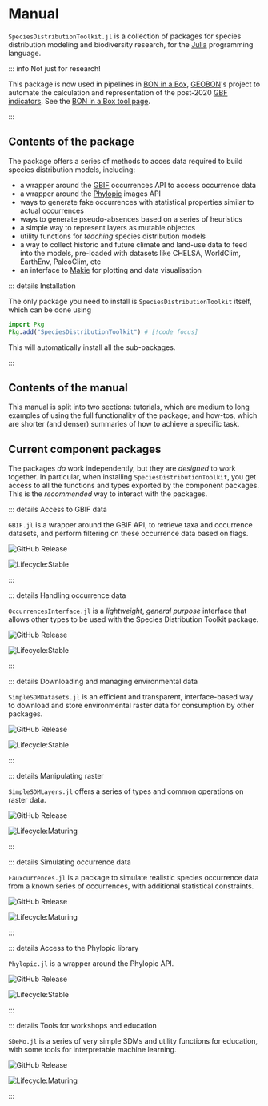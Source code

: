 # Manual

`SpeciesDistributionToolkit.jl` is a collection of packages for species
distribution modeling and biodiversity research, for the
[Julia](https://julialang.org/) programming language.

::: info Not just for research!

This package is now used in pipelines in [BON in a
Box](https://boninabox.geobon.org/index), [GEOBON](https://geobon.org/)'s
project to automate the calculation and representation of the post-2020 [GBF
indicators](https://www.cbd.int/gbf). See the [BON in a Box tool page](https://boninabox.geobon.org/tool-detail?id=236).

:::

## Contents of the package

The package offers a series of methods to acces data required to build species distribution models, including:

- a wrapper around the [GBIF](https://www.gbif.org/) occurrences API to access occurrence data
- a wrapper around the [Phylopic](https://www.phylopic.org/) images API
- ways to generate fake occurrences with statistical properties similar to actual occurrences
- ways to generate pseudo-absences based on a series of heuristics
- a simple way to represent layers as mutable objectcs
- utility functions for *teaching* species distribution models
- a way to collect historic and future climate and land-use data to feed into the models, pre-loaded with datasets like CHELSA, WorldClim, EarthEnv, PaleoClim, etc
- an interface to [Makie](https://docs.makie.org/stable/) for plotting and data visualisation

::: details Installation

The only package you need to install is `SpeciesDistributionToolkit` itself,
which can be done using

```julia
import Pkg
Pkg.add("SpeciesDistributionToolkit") # [!code focus]
```

This will automatically install all the sub-packages.

:::

## Contents of the manual

This manual is split into two sections: tutorials, which are medium to long
examples of using the full functionality of the package; and how-tos, which are
shorter (and denser) summaries of how to achieve a specific task.

## Current component packages

The packages *do* work independently, but they are *designed* to work together.
In particular, when installing `SpeciesDistributionToolkit`, you get access to
all the functions and types exported by the component packages. This is the
*recommended* way to interact with the packages.


::: details Access to GBIF data

`GBIF.jl` is a wrapper around the GBIF API, to retrieve taxa and occurrence datasets, and
perform filtering on these occurrence data based on flags.

![GitHub Release](https://img.shields.io/github/v/release/poisotlab/speciesdistributiontoolkit.jl?filter=GBIF-*&style=flat-square&label=GBIF.jl)

![Lifecycle:Stable](https://img.shields.io/badge/Lifecycle-Stable-97ca00?style=flat-square)

:::


::: details Handling occurrence data

`OccurrencesInterface.jl` is a *lightweight*, *general purpose* interface that allows other types to be used with the Species Distribution Toolkit package.

![GitHub Release](https://img.shields.io/github/v/release/poisotlab/speciesdistributiontoolkit.jl?filter=OccurrencesInterface-*&style=flat-square&label=OccurrencesInterface.jl)

![Lifecycle:Stable](https://img.shields.io/badge/Lifecycle-Stable-97ca00?style=flat-square)

:::



::: details Downloading and managing environmental data

`SimpleSDMDatasets.jl` is an efficient and transparent, interface-based way to download and store environmental raster data for consumption
by other packages.

![GitHub Release](https://img.shields.io/github/v/release/poisotlab/speciesdistributiontoolkit.jl?filter=SimpleSDMDatasets-*&style=flat-square&label=SimpleSDMDatasets.jl)

![Lifecycle:Stable](https://img.shields.io/badge/Lifecycle-Stable-97ca00?style=flat-square)

:::


::: details Manipulating raster

`SimpleSDMLayers.jl` offers a series of types and common operations on raster data.

![GitHub Release](https://img.shields.io/github/v/release/poisotlab/speciesdistributiontoolkit.jl?filter=SimpleSDMLayers-*&style=flat-square&label=SimpleSDMLayers.jl)

![Lifecycle:Maturing](https://img.shields.io/badge/Lifecycle-Maturing-007EC6?style=flat-square)

:::


::: details Simulating occurrence data

`Fauxcurrences.jl` is a package to simulate realistic species occurrence data from a known series of
occurrences, with additional statistical constraints.

![GitHub Release](https://img.shields.io/github/v/release/poisotlab/speciesdistributiontoolkit.jl?filter=Fauxcurrences-*&style=flat-square&label=Fauxcurrences.jl)

![Lifecycle:Maturing](https://img.shields.io/badge/Lifecycle-Maturing-007EC6?style=flat-square)

:::



::: details Access to the Phylopic library

`Phylopic.jl` is a wrapper around the Phylopic API.

![GitHub Release](https://img.shields.io/github/v/release/poisotlab/speciesdistributiontoolkit.jl?filter=Phylopic-*&style=flat-square&label=Phylopic.jl)

![Lifecycle:Stable](https://img.shields.io/badge/Lifecycle-Stable-97ca00?style=flat-square)

:::



::: details Tools for workshops and education

`SDeMo.jl` is a series of very simple SDMs and utility functions for education, with some tools for interpretable machine learning.

![GitHub Release](https://img.shields.io/github/v/release/poisotlab/speciesdistributiontoolkit.jl?filter=SDeMo-*&style=flat-square&label=SDeMo.jl)

![Lifecycle:Maturing](https://img.shields.io/badge/Lifecycle-Maturing-007EC6?style=flat-square)

:::


